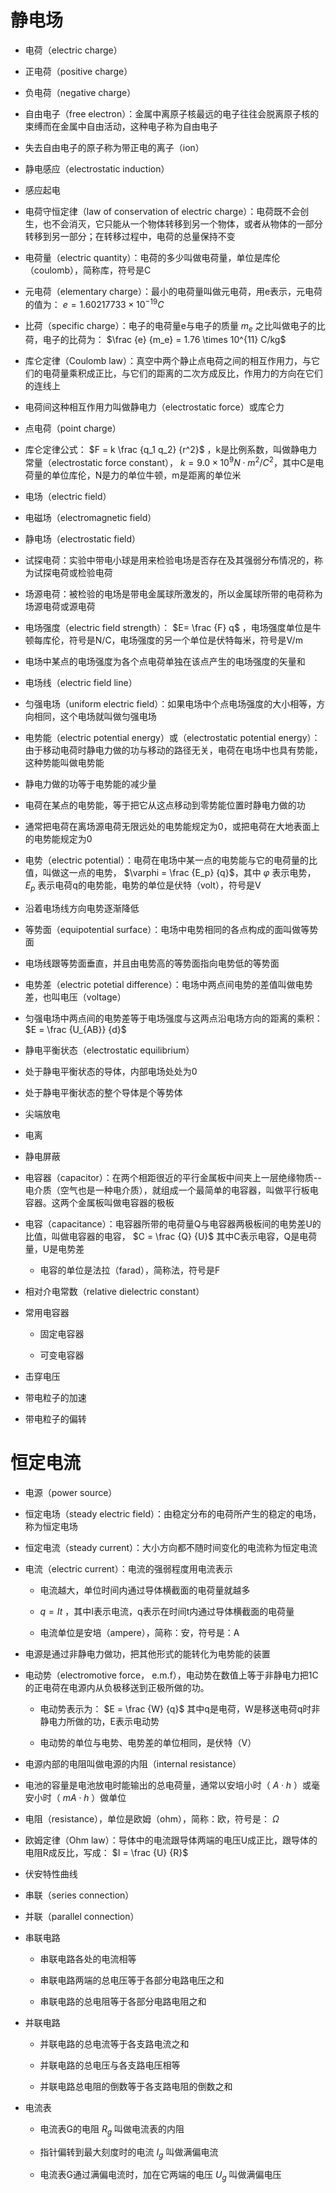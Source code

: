 # 静电场

- 电荷（electric charge）

- 正电荷（positive charge）

- 负电荷（negative charge）

- 自由电子（free electron）：金属中离原子核最远的电子往往会脱离原子核的束缚而在金属中自由活动，这种电子称为自由电子

- 失去自由电子的原子称为带正电的离子（ion）

- 静电感应（electrostatic induction）

- 感应起电

- 电荷守恒定律（law of conservation of electric charge）：电荷既不会创生，也不会消灭，它只能从一个物体转移到另一个物体，或者从物体的一部分转移到另一部分；在转移过程中，电荷的总量保持不变

- 电荷量（electric quantity）：电荷的多少叫做电荷量，单位是库伦（coulomb），简称库，符号是C

- 元电荷（elementary charge）：最小的电荷量叫做元电荷，用e表示，元电荷的值为： $e = 1.60217733 \times 10^{-19}C$

- 比荷（specific charge）：电子的电荷量e与电子的质量 $m_e$ 之比叫做电子的比荷，电子的比荷为： $\frac {e} {m_e} = 1.76 \times 10^{11} C/kg$

- 库仑定律（Coulomb law）：真空中两个静止点电荷之间的相互作用力，与它们的电荷量乘积成正比，与它们的距离的二次方成反比，作用力的方向在它们的连线上

- 电荷间这种相互作用力叫做静电力（electrostatic force）或库仑力

- 点电荷（point charge）

- 库仑定律公式： $F = k \frac {q_1 q_2} {r^2}$ ，k是比例系数，叫做静电力常量（electrostatic force constant）， $k = 9.0 \times 10^9N \cdot m^2/C^2$，其中C是电荷量的单位库伦，N是力的单位牛顿，m是距离的单位米

- 电场（electric field）

- 电磁场（electromagnetic field）

- 静电场（electrostatic field）

- 试探电荷：实验中带电小球是用来检验电场是否存在及其强弱分布情况的，称为试探电荷或检验电荷

- 场源电荷：被检验的电场是带电金属球所激发的，所以金属球所带的电荷称为场源电荷或源电荷

- 电场强度（electric field strength）： $E= \frac {F} q$ ，电场强度单位是牛顿每库伦，符号是N/C，电场强度的另一个单位是伏特每米，符号是V/m

- 电场中某点的电场强度为各个点电荷单独在该点产生的电场强度的矢量和

- 电场线（electric field line）

- 匀强电场（uniform electric field）：如果电场中个点电场强度的大小相等，方向相同，这个电场就叫做匀强电场

- 电势能（electric potential energy）或（electrostatic potential energy）：由于移动电荷时静电力做的功与移动的路径无关，电荷在电场中也具有势能，这种势能叫做电势能

- 静电力做的功等于电势能的减少量

- 电荷在某点的电势能，等于把它从这点移动到零势能位置时静电力做的功

- 通常把电荷在离场源电荷无限远处的电势能规定为0，或把电荷在大地表面上的电势能规定为0

- 电势（electric potential）：电荷在电场中某一点的电势能与它的电荷量的比值，叫做这一点的电势， $\varphi = \frac {E_p} {q}$，其中 $\varphi$ 表示电势， $E_p$ 表示电荷q的电势能，电势的单位是伏特（volt），符号是V

- 沿着电场线方向电势逐渐降低

- 等势面（equipotential surface）：电场中电势相同的各点构成的面叫做等势面

- 电场线跟等势面垂直，并且由电势高的等势面指向电势低的等势面

- 电势差（electric potetial difference）：电场中两点间电势的差值叫做电势差，也叫电压（voltage）

- 匀强电场中两点间的电势差等于电场强度与这两点沿电场方向的距离的乘积： $E = \frac {U_{AB}} {d}$

- 静电平衡状态（electrostatic equilibrium）

- 处于静电平衡状态的导体，内部电场处处为0

- 处于静电平衡状态的整个导体是个等势体

- 尖端放电

- 电离

- 静电屏蔽

- 电容器（capacitor）：在两个相距很近的平行金属板中间夹上一层绝缘物质--电介质（空气也是一种电介质），就组成一个最简单的电容器，叫做平行板电容器。这两个金属板叫做电容器的极板

- 电容（capacitance）：电容器所带的电荷量Q与电容器两极板间的电势差U的比值，叫做电容器的电容， $C = \frac {Q} {U}$ 其中C表示电容，Q是电荷量，U是电势差
  
  - 电容的单位是法拉（farad），简称法，符号是F

- 相对介电常数（relative dielectric constant）

- 常用电容器
  
  - 固定电容器
  
  - 可变电容器

- 击穿电压

- 带电粒子的加速

- 带电粒子的偏转

# 恒定电流

- 电源（power source）

- 恒定电场（steady electric field）：由稳定分布的电荷所产生的稳定的电场，称为恒定电场

- 恒定电流（steady current）：大小方向都不随时间变化的电流称为恒定电流

- 电流（electric current）：电流的强弱程度用电流表示
  
  - 电流越大，单位时间内通过导体横截面的电荷量就越多
  
  - $q = It$ ，其中I表示电流，q表示在时间t内通过导体横截面的电荷量
  
  - 电流单位是安培（ampere），简称：安，符号是：A

- 电源是通过非静电力做功，把其他形式的能转化为电势能的装置

- 电动势（electromotive force， e.m.f），电动势在数值上等于非静电力把1C的正电荷在电源内从负极移送到正极所做的功。
  
  - 电动势表示为： $E = \frac {W} {q}$ 其中q是电荷，W是移送电荷q时非静电力所做的功，E表示电动势
  
  - 电动势的单位与电势、电势差的单位相同，是伏特（V）

- 电源内部的电阻叫做电源的内阻（internal resistance）

- 电池的容量是电池放电时能输出的总电荷量，通常以安培小时（ $A \cdot h$ ）或毫安小时（ $mA \cdot h$ ）做单位

- 电阻（resistance），单位是欧姆（ohm），简称：欧，符号是： $\Omega$

- 欧姆定律（Ohm law）：导体中的电流跟导体两端的电压U成正比，跟导体的电阻R成反比，写成： $I = \frac {U} {R}$

- 伏安特性曲线

- 串联（series connection）

- 并联（parallel connection）

- 串联电路
  
  - 串联电路各处的电流相等
  
  - 串联电路两端的总电压等于各部分电路电压之和
  
  - 串联电路的总电阻等于各部分电路电阻之和

- 并联电路
  
  - 并联电路的总电流等于各支路电流之和
  
  - 并联电路的总电压与各支路电压相等
  
  - 并联电路总电阻的倒数等于各支路电阻的倒数之和

- 电流表
  
  - 电流表G的电阻 $R_g$ 叫做电流表的内阻
  
  - 指针偏转到最大刻度时的电流 $I_g$ 叫做满偏电流
  
  - 电流表G通过满偏电流时，加在它两端的电压 $U_g$ 叫做满偏电压


